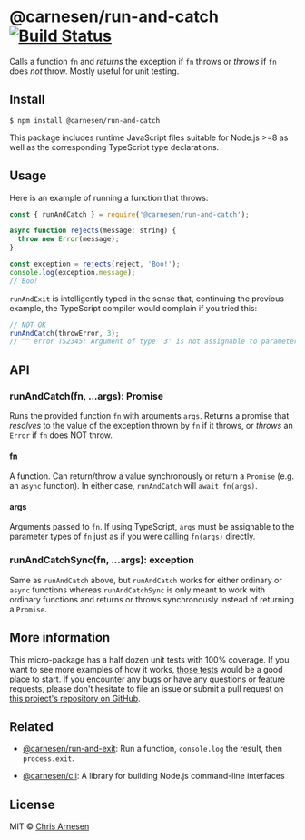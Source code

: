 # @carnesen/run-and-catch [![Build Status](https://travis-ci.com/carnesen/run-and-catch.svg?branch=master)](https://travis-ci.com/carnesen/run-and-catch)

Calls a function `fn` and _returns_ the exception if `fn` throws or _throws_ if `fn` does _not_ throw. Mostly useful for unit testing.

## Install

```
$ npm install @carnesen/run-and-catch
```
This package includes runtime JavaScript files suitable for Node.js >=8 as well as the corresponding TypeScript type declarations.

## Usage

Here is an example of running a function that throws:
```js
const { runAndCatch } = require('@carnesen/run-and-catch');

async function rejects(message: string) {
  throw new Error(message);
}

const exception = rejects(reject, 'Boo!');
console.log(exception.message);
// Boo!
```

`runAndExit` is intelligently typed in the sense that, continuing the previous example, the TypeScript compiler would complain if you tried this:
```ts
// NOT OK
runAndCatch(throwError, 3);
// ^^ error TS2345: Argument of type '3' is not assignable to parameter of type 'string'.
```

## API

### runAndCatch(fn, ...args): Promise<exception>

Runs the provided function `fn` with arguments `args`. Returns a promise that _resolves_ to the value of the exception thrown by `fn` if it throws, or _throws_ an `Error` if `fn` does NOT throw.

#### fn

A function. Can return/throw a value synchronously or return a `Promise` (e.g. an `async` function). In either case, `runAndCatch` will `await fn(args)`.

#### args

Arguments passed to `fn`. If using TypeScript, `args` must be assignable to the parameter types of `fn` just as if you were calling `fn(args)` directly.

### runAndCatchSync(fn, ...args): exception

Same as `runAndCatch` above, but `runAndCatch` works for either ordinary or `async` functions whereas `runAndCatchSync` is only meant to work with ordinary functions and returns or throws synchronously instead of returning a `Promise`.

## More information
This micro-package has a half dozen unit tests with 100% coverage. If you want to see more examples of how it works, [those tests](src/index.test.ts) would be a good place to start. If you encounter any bugs or have any questions or feature requests, please don't hesitate to file an issue or submit a pull request on [this project's repository on GitHub](https://github.com/carnesen/run-and-catch).

## Related

- [@carnesen/run-and-exit](https://github.com/carnesen/run-and-exit): Run a function, `console.log` the result, then `process.exit`.

- [@carnesen/cli](https://github.com/carnesen/cli): A library for building Node.js command-line interfaces

## License

MIT © [Chris Arnesen](https://www.carnesen.com)
